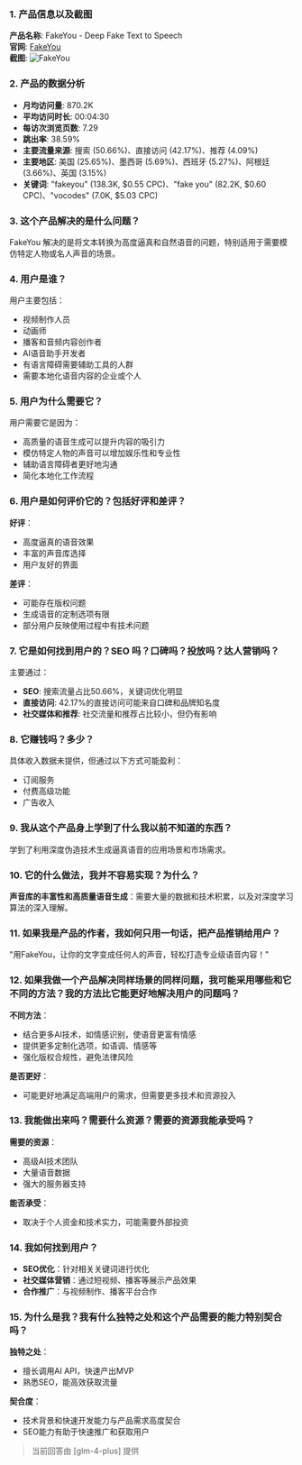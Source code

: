 ### 1. 产品信息以及截图

**产品名称**: FakeYou - Deep Fake Text to Speech  
**官网**: [FakeYou](https://fakeyou.com)  
**截图**: ![FakeYou](https://cdn-images.toolify.ai/image/1fbc831ddaa20f2f8f6d1b2febbde10c.jpeg)

### 2. 产品的数据分析

- **月均访问量**: 870.2K
- **平均访问时长**: 00:04:30
- **每访次浏览页数**: 7.29
- **跳出率**: 38.59%
- **主要流量来源**: 搜索 (50.66%)、直接访问 (42.17%)、推荐 (4.09%)
- **主要地区**: 美国 (25.65%)、墨西哥 (5.69%)、西班牙 (5.27%)、阿根廷 (3.66%)、英国 (3.15%)
- **关键词**: "fakeyou" (138.3K, $0.55 CPC)、"fake you" (82.2K, $0.60 CPC)、"vocodes" (7.0K, $5.03 CPC)

### 3. 这个产品解决的是什么问题？

FakeYou 解决的是将文本转换为高度逼真和自然语音的问题，特别适用于需要模仿特定人物或名人声音的场景。

### 4. 用户是谁？

用户主要包括：
- 视频制作人员
- 动画师
- 播客和音频内容创作者
- AI语音助手开发者
- 有语言障碍需要辅助工具的人群
- 需要本地化语音内容的企业或个人

### 5. 用户为什么需要它？

用户需要它是因为：
- 高质量的语音生成可以提升内容的吸引力
- 模仿特定人物的声音可以增加娱乐性和专业性
- 辅助语言障碍者更好地沟通
- 简化本地化工作流程

### 6. 用户是如何评价它的？包括好评和差评？

**好评**：
- 高度逼真的语音效果
- 丰富的声音库选择
- 用户友好的界面

**差评**：
- 可能存在版权问题
- 生成语音的定制选项有限
- 部分用户反映使用过程中有技术问题

### 7. 它是如何找到用户的？SEO 吗？口碑吗？投放吗？达人营销吗？

主要通过：
- **SEO**: 搜索流量占比50.66%，关键词优化明显
- **直接访问**: 42.17%的直接访问可能来自口碑和品牌知名度
- **社交媒体和推荐**: 社交流量和推荐占比较小，但仍有影响

### 8. 它赚钱吗？多少？

具体收入数据未提供，但通过以下方式可能盈利：
- 订阅服务
- 付费高级功能
- 广告收入

### 9. 我从这个产品身上学到了什么我以前不知道的东西？

学到了利用深度伪造技术生成逼真语音的应用场景和市场需求。

### 10. 它的什么做法，我并不容易实现？为什么？

**声音库的丰富性和高质量语音生成**：需要大量的数据和技术积累，以及对深度学习算法的深入理解。

### 11. 如果我是产品的作者，我如何只用一句话，把产品推销给用户？

"用FakeYou，让你的文字变成任何人的声音，轻松打造专业级语音内容！"

### 12. 如果我做一个产品解决同样场景的同样问题，我可能采用哪些和它不同的方法？我的方法比它能更好地解决用户的问题吗？

**不同方法**：
- 结合更多AI技术，如情感识别，使语音更富有情感
- 提供更多定制化选项，如语调、情感等
- 强化版权合规性，避免法律风险

**是否更好**：
- 可能更好地满足高端用户的需求，但需要更多技术和资源投入

### 13. 我能做出来吗？需要什么资源？需要的资源我能承受吗？

**需要的资源**：
- 高级AI技术团队
- 大量语音数据
- 强大的服务器支持

**能否承受**：
- 取决于个人资金和技术实力，可能需要外部投资

### 14. 我如何找到用户？

- **SEO优化**：针对相关关键词进行优化
- **社交媒体营销**：通过短视频、播客等展示产品效果
- **合作推广**：与视频制作、播客平台合作

### 15. 为什么是我？我有什么独特之处和这个产品需要的能力特别契合吗？

**独特之处**：
- 擅长调用AI API，快速产出MVP
- 熟悉SEO，能高效获取流量

**契合度**：
- 技术背景和快速开发能力与产品需求高度契合
- SEO能力有助于快速推广和获取用户

> 当前回答由 [glm-4-plus] 提供
